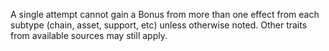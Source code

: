 A single attempt cannot gain a Bonus from more than one effect from each subtype (chain, asset, support, etc) unless otherwise noted. Other traits from available sources may still apply.